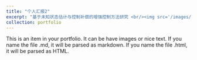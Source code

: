 ```yaml
---
title: "个人汇报2"
excerpt: "基于未知状态估计与控制补偿的增强控制方法研究 <br/><img src='/images/iai2023.png'>"
collection: portfolio
---
```


This is an item in your portfolio. It can be have images or nice text. If you name the file .md, it will be parsed as markdown. If you name the file .html, it will be parsed as HTML. 
